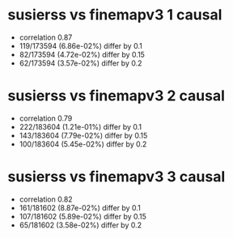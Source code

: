 # susierss vs finemapv3  1 causal

- correlation 0.87
- 119/173594 (6.86e-02%) differ by 0.1
- 82/173594 (4.72e-02%) differ by 0.15
- 62/173594 (3.57e-02%) differ by 0.2


# susierss vs finemapv3  2 causal

- correlation 0.79
- 222/183604 (1.21e-01%) differ by 0.1
- 143/183604 (7.79e-02%) differ by 0.15
- 100/183604 (5.45e-02%) differ by 0.2


# susierss vs finemapv3  3 causal

- correlation 0.82
- 161/181602 (8.87e-02%) differ by 0.1
- 107/181602 (5.89e-02%) differ by 0.15
- 65/181602 (3.58e-02%) differ by 0.2


